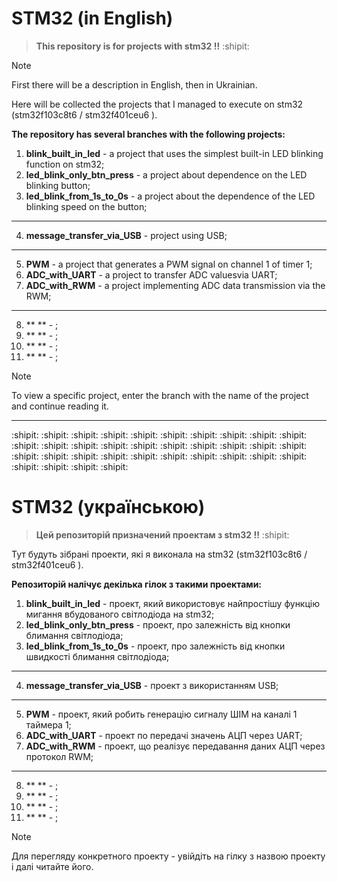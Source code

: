 # **STM32 (in English)** 
> **This repository is for projects with stm32 !!** :shipit:

> [!NOTE]
> First there will be a description in English, then in Ukrainian. 

Here will be collected the projects that I managed to execute on stm32 (stm32f103c8t6 / stm32f401ceu6 ).

**The repository has several branches with the following projects:**

1. **blink_built_in_led** - a project that uses the simplest built-in LED blinking function on stm32;
2. **led_blink_only_btn_press** - a project about dependence on the LED blinking button;
3. **led_blink_from_1s_to_0s** -  a project about the dependence of the LED blinking speed on the button;
---
4. **message_transfer_via_USB** - project using USB;
---
5. **PWM** - a project that generates a PWM signal on channel 1 of timer 1;
6. **ADC_with_UART** - a project to transfer ADC values ​​via UART;
7. **ADC_with_RWM** - a project implementing ADC data transmission via the RWM;
---
8. ** ** - ;
9. ** ** - ;
10. ** ** - ;
11. ** ** - ;

> [!NOTE]
> To view a specific project, enter the branch with the name of the project and continue reading it.

---
:shipit: :shipit: :shipit: :shipit: :shipit: :shipit: :shipit: :shipit: :shipit: :shipit: :shipit: :shipit: :shipit: :shipit: :shipit: :shipit: :shipit: :shipit: :shipit: :shipit: :shipit: :shipit: :shipit: :shipit: :shipit: :shipit: :shipit: :shipit: :shipit: :shipit: :shipit: :shipit: :shipit: :shipit: 


# STM32 (українською)

> **Цей репозиторій призначений проектам з stm32 !!** :shipit:

Тут будуть зібрані проекти, які я виконала на stm32 (stm32f103c8t6 / stm32f401ceu6 ). 

**Репозиторій налічує декілька гілок з такими проектами:**

1. **blink_built_in_led** - проект, який використовує найпростішу функцію мигання вбудованого світлодіода на stm32;
2. **led_blink_only_btn_press** - проект, про залежність від кнопки блимання світлодіода;
3. **led_blink_from_1s_to_0s** - проект, про залежність від кнопки швидкості блимання світлодіода;
---
4. **message_transfer_via_USB** - проект з використанням USB;
---
5. **PWM** - проект, який робить генерацію сигналу ШІМ на каналі 1 таймера 1; 
6. **ADC_with_UART** - проект по передачі значень АЦП через UART;
7. **ADC_with_RWM** - проект, що реалізує передавання даних АЦП через протокол RWM;
---
8. ** ** - ;
9. ** ** - ;
10. ** ** - ;
11. ** ** - ;

> [!NOTE]
> Для перегляду конкретного проекту - увійдіть на гілку з назвою проекту і далі читайте його.